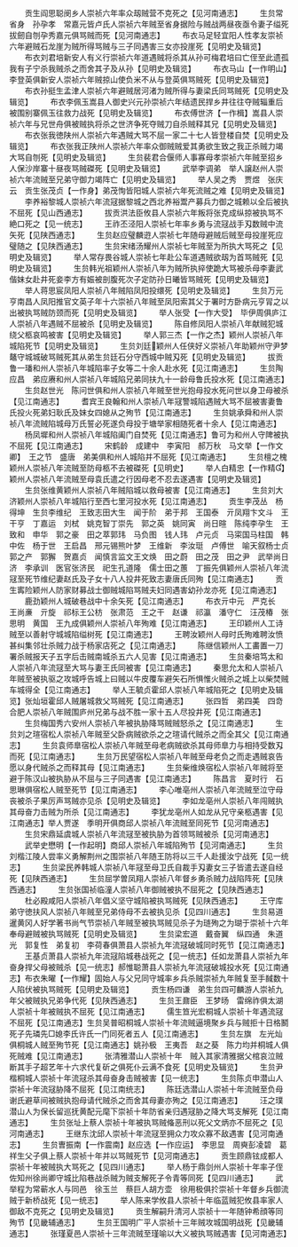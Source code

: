<!-- { "loadSidebar": true } -->
　　贡生阎思聪阌乡人崇祯六年率众刼贼营不克死之【见河南通志】
　　生贠常省身　孙孕孝　常嘉元皆卢氏人崇祯六年贼至省身据险与贼战两昼夜亟令妻子缢死拔劒自刎孕秀嘉元俱骂贼而死【见河南通志】
　　布衣马足轻宜阳人性孝友崇祯六年避贼石龙崖为贼所得骂贼与三子同遇害三女亦投崖死【见明史及辑览】
　　布衣刘君培新安人有义行崇祯六年道遇贼将杀其从孙可梅君培曰亡侄至此遗孤我有子宁杀我贼杀之而舍其子及从孙【见明史及辑览】
　　布衣马山【一作明山】　李登英俱新安人崇祯六年贼掠山使负米不从与登英俱骂贼死【见明史及辑览】
　　布衣孙挺生孟津人崇祯六年避贼居河渚为贼所得与妻梁氏同骂贼死【见明史及辑览】
　　布衣李佩玉嵩县人御史兴元孙崇祯六年结遗民捍乡井往往夺贼辎重后被围别寨佩玉往救力战死【见明史及辑览】
　　布衣傅世济【一作楫】嵩县人崇祯六年与兄世舟俱被贼执将杀之世济争死夺贼刀自杀贼释其兄【见明史及辑览】
　　布衣张我徳陕州人崇祯六年遇贼大骂不屈一家二十七人皆登楼自焚【见明史及辑览】
　　布衣张我正陕州人崇祯六年率众御贼贼爱其勇欲生致之我正杀贼力竭大骂自刎死【见明史及辑览】
　　生贠裴君合偃师人事寡母孝崇祯六年贼至招乡人保沙岸寨十昼夜骂贼磔死【见明史及辑览】
　　武举李调弟　举人譲赵州人崇祯六年流贼至兄弟守御力竭阵亡【见明史及辑览】
　　举人吴之秀　贾煜　张庆云　贡生张茂贞【一作身】弟茂恂皆阳城人崇祯六年死流贼之难【见明史及辑览】
　　李养裕黎城人崇祯六年流冦据黎城之西北养裕鬻产募兵力御之城赖以全后被执不屈死【见山西通志】
　　拔贡洪法臣攸县人崇祯六年叛将张克成纵掠被执骂不絶口死之【见一统志】
　　王祚丕泾阳人崇祯七年率乡勇与流冦战手刄数贼中流矢死【见陕西通志】
　　生贠赵应璧麟逰人崇祯七年随母避贼后贼至母投崖死应璧随之【见陕西通志】
　　生贠宋绪汤耀州人崇祯七年贼至为所执大骂死之【见明史及辑览】
　　举人常存畏谷城人崇祯七年赴公车道遇贼欲刼为首骂贼死【见明史及辑览】
　　生贠韩光祖颖州人崇祯八年为贼所执捽使跪大骂被杀母李妻武偕妹女赴井死妾李方有娠被剖腹死次子定防孙日曦皆骂贼死【见明史及辑览】
　　举人蒋思宸凤阳人崇祯八年贼陷凤阳投缳死【见明史及辑览】
　　生贠万元亨南昌人凤阳推官文英子年十六崇祯八年贼至凤阳索其父于署时方卧病元亨冐之以出被执骂贼防颈而死【见明史及辑览】
　　举人张受【一作大受】　毕伊周俱庐江人崇祯八年遇贼不屈被杀【见明史及辑览】
　　陈自修凤阳人崇祯八年献贼犯城绕父柩哀鸣被害【见明史及辑览】
　　举人郭三杰【一作之杰】颖州人崇祯八年城陷死节【见明史及辑览】
　　生贠刘廷颖州人任侠好义崇祯八年助颖州守尹梦鼇守城城破骂贼死其从弟生贠廷石分守西城中贼刄死【见明史及辑览】
　　拔贡鲁一璠和州人崇祯八年城陷率子女等二十余人赴水死【见江南通志】
　　生贠陶应昌　弟应赓和州人崇祯八年城陷兄弟同扶九十一龄母鲁氏投水死【见江南通志】
　　生贠赵世光　陈问世俱和州人崇祯八年贼至世光抱母投水死问世以身卫母被杀【见江南通志】
　　耆宾王良翰和州人崇祯八年冦警城陷遇贼大骂不屈被害妻鲁氏投火死弟妇耿氏及妹女四媳从之殉节【见江南通志】
　　生贠姚承舜和州人崇祯八年流贼陷城母万氏誓必死遂负母投于塘举家相随死者十余人【见江南通志】
　　杨凤墀和州人崇祯八年城陷阖门自焚死【见江南通志】鲁可为和州人守陴被执不屈死【见江南通志】
　　宋鹤龄　成建中　李寅阳　郝万秋　马文举【一作文卿】　王之节　盛唐　弟美俱和州人城陷并不屈死【见江南通志】
　　生贠檀之槐颖州人崇祯八年流贼至防母柩不去被磔死【见明史】
　　举人白精忠【一作精】颖州人崇祯八年流贼至母袁氏遣之行因母老不忍去遂遇害【见明史及辑览】
　　生贠张维黄颖州人崇祯八年贼陷城以救母被害【见江南通志】
　　生贠刘大济颖州人崇祯八年城陷行至西七里河投水死【见江南通志】
　　贡生李茂丛　杨得坤　生贠李维纪　王致志田大生　闻于阶　弟于邦　王国泰　亓凤翔卞文斗　王干亨　丁嘉运　刘栻　姚克智丁崇先　郭之英　姚同寅　尚日暄　陈纯李孕生　王致和　申华　郭之豪　田之萃郭玮　马负图　钱人玮　卢元贞　马寀国马柱国　韩中佐　杨于世　王启昌　邢元锡熊叶梦　王维新　李汝珽　卢傅世　喻天叙杨士贞　郭之产　郭獬　贺嘉贞　闻慎言监文王文焕　田之蔚　田之茂　田之尹　武举尚日济　李承训　医官张济民　祀生孔道隆　儒士田之蕙　丁振先俱颖州人崇祯八年流冦至死节维纪妻赵氏及子女十八人投井死致志妻唐氏同殉【见江南通志】
　　贡生寗险颖州人防家财募战士御贼城陷骂贼夫妇同遇害幼孙龙亦死【见江南通志】
　　鹿劲颖州人城破巷战中十余矢死【见江南通志】
　　布衣亓中元　严克长　王尚亷　亓旋　祁标王公枋　张肃范　王之干　赵谦　祁瀛　潘守仁　汪茂椿　张思明　黄国　王九成俱颖州人崇祯八年殉难【见江南通志】
　　王印颖州人工诗贼至以善射守城城陷缢树死【见江南通志】
　　王聘汝颖州人母时氏殉难聘汝愤甚纠集邻壮杀贼力战于杨家店死之【见江南通志】
　　陈继信颖州人工畵置一刀署杀贼报天子五字后击贼南城杀五六人见害【见江南通志】
　　生贠秦培笃太和人崇祯八年流冦至大骂与妻王氏同被害【见江南通志】
　　秦思允太和人崇祯八年贼至被执驱之攻城呼告城上曰贼以牛皮覆车避矢石所惧惟火贼杀之城上以柴焚贼车城得全【见江南通志】
　　举人王毓贞霍邱人崇祯八年城陷死之【见明史及辑览】张灿垣霍邱人贼屠城救父骂贼死【见江南通志】
　　张四哲　弟四美　四竒合肥人崇祯八年贼围庐州兄弟与战不胜一家十五人尽投井死【见江南通志】
　　生贠梅国秀六安州人崇祯八年被执胁降骂贼贼怒杀之【见江南通志】
　　生贠刘之瑄宿松人崇祯八年贼至父卧病贼欲杀之之瑄请代贼杀之而全其父【见江南通志】
　　生贠袁师臯宿松人崇祯八年贼至母老病贼欲杀其母师臯力与相持受数刄而死【见江南通志】
　　生贠万民望宿松人崇祯八年贼至母老负之而走遇贼哀告愿以身代贼杀之而释其母【见江南通志】
　　生贠柴维焕宿松人崇祯八年贼将至避于陈汉山被执胁从不屈与三子同遇害【见江南通志】
　　陈昌言　夏时行　石思琳俱宿松人贼至死节【见江南通志】
　　李心唯亳州人崇祯八年流贼至泣守母丧被杀子果厉声骂贼亦见杀【见明史及辑览】
　　李如龙亳州人崇祯八年闯贼执其母奋力击贼为所杀【见江南通志】
　　李犹龙亳州人如龙从兄守亲柩遇害【见江南通志】举人贾遂　季明开俱商邱人崇祯八年流贼至同死节【见河南通志】
　　生贠宋鼎延虞城人崇祯八年流冦至被执胁为首领骂贼被杀【见河南通志】
　　武举史懋明【一作起明】商邱人崇祯八年城陷殉节【见河南通志】
　　生贠刘楷江陵人尝率义勇解荆州之围崇祯八年随王防将以三千人赴援汝宁战死【见一统志】
　　生贠梁民养韩城人崇祯八年冦至母卫氏自裁手刄妻女三子皆遣去遂自经死【见陕西通志】
　　生贠屈学曽凤翔人崇祯八年督乡勇杀贼力战陷阵死【见陕西通志】
　　生贠张国祯临潼人崇祯八年御贼被执不屈死之【见陕西通志】
　　杜必殿咸阳人崇祯八年倡义坚守城陷被执骂贼死【见陕西通志】
　　王守库弟守徳扶风人崇祯八年贼至兄弟侍母不去被执见杀【见四川通志】
　　生贠易道暹黄冈人好学著书尚气节崇祯八年贼至被执骂贼见杀子为琏殉之为瑚于崇祯十六年奉母避贼被执骂贼死【见明史及辑览】
　　生贠梁宏道　戴奋翼　纵四通　朱道光　郭复性　弟复初　李荷春俱萧县人崇祯九年流冦破城同时死节【见江南通志】
　　王基贞萧县人崇祯九年流冦陷城巷战死之【见一统志】任如龙萧县人崇祯九年奋身捍父母被贼杀【见一统志】郝惟聪萧县人崇祯九年流冦破城投水死【见江南通志】布衣朱曜【一作耀】固始人与父兄同守城率乡兵杀贼崇祯九年贼复至手馘数十人陷伏被执骂贼死【见明史及辑览】
　　贡生杨四谦　弟生贠四可麟游人崇祯九年父被贼执兄弟争代死【见陕西通志】
　　生贠王鼐臣　王梦旸　雷绵祚俱太湖人崇祯十年被贼执不屈死【见江南通志】
　　儒生笪光宏桐城人崇祯十年遇流冦不屈死【见江南通志】生贠吴普昭桐城人崇祯十年流贼逼境聚乡兵与贼拒十日格鬭死子先璘先□媳李氏许氏一门同死者五人【见江南通志】
　　生贠左旗　左光灿俱桐城人贼至殉节死【见江南通志】姚孙极　王夷吾　赵之葵　陈力均并桐城人俱死贼难【见江南通志】
　　张清雅潜山人崇祯十年　贼入其家清雅据父棺哀泣贼断其手子超艺年十六求代复斫之俱死仆云满不食死【见明史及辑览】
　　生贠尹楷桐城人崇祯十年流冦杀其母奋身击贼被害【见一统志】
　　生贠陈贞申潜山人崇祯十年流冦胁降不屈死【见江南统志】
　　陈廷选潜山人崇祯十年流贼至负母谢氏避草间被贼执抱母请代贼杀之而舍其母妻亦殉之【见江南通志】
　　汪之璞潜山人为保长留巡抚黄配元麾下崇祯十年防省亲归遇冦胁之降大骂支解死【见江南通志】
　　生贠张址上蔡人崇祯十年被执骂贼偹恶刑以死父文炳亦不屈死之【见河南通志】
　　王继东沈邱人崇祯十年流冦至拥众力攻众寡不敌遇害【见河南通志】
　　生贠曺振南【一作震南】赵应选【一作应运】　李思显　周奭彭凌碧　葛祥生父子俱上蔡人崇祯十年并以骂贼死节【见河南通志】
　　贡生顾鼎铉成都人崇祯十年被贼执大骂死之【见四川通志】
　　举人杨于鼎剑州人崇祯十年率子侄佐知州徐尚卿守城比陷巷战杀贼为贼支解死子令青等同死【见四川通志】
　　武举程为常蕲水人与同邑　徐玉兰　蔡巨人胡方壶　徐用极俱扵崇祯十年督乡兵御流贼于新桥战死【见一统志】
　　举人陈来学攸县人崇祯十年临蓝贼犯攸县率家人御敌不克死之【见明史及辑览】
　　贡生解嗣升清河人崇祯十一年随钟希顔等同殉节【见畿辅通志】
　　生贠王国明广平人崇祯十三年贼攻城国明战死【见畿辅通志】
　　张瑾夏邑人崇祯十三年流贼至瑾喻以大义被执骂贼遇害【见河南通志】
